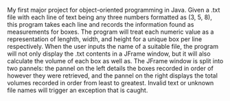 My first major project for object-oriented programming in Java. Given a .txt file with each line of text being any three numbers formatted as (3, 5, 8), this program takes each line and records the
information found as measurements for boxes. The program will treat each numeric value as a representation of lenghth, width, and height for a unique box per line respectively. When the user inputs the
name of a suitable file, the program will not only display the .txt contents in a JFrame window, but it will also calculate the volume of each box as well as. The JFrame window is split into two pannels:
the pannel on the left details the boxes recorded in order of however they were retrieved, and the pannel on the right displays the total volumes recorded in order from least to greatest. Invalid text or
unknown file names will trigger an exception that is caught.
